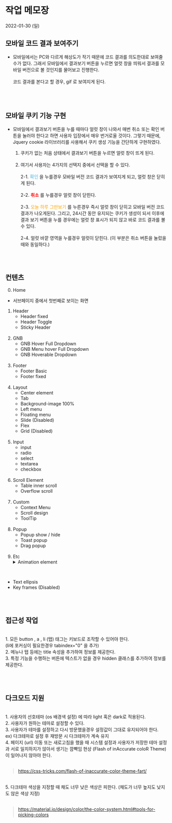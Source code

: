 # 작업 메모장
2022-01-30 (일)

## 모바일 코드 결과 보여주기
- 모바일에서는 PC와 다르게 해상도가 작기 때문에 코드 결과를 의도한대로 보여줄 수가 없다. 그래서 모바일에서 결과보기 버튼을 누르면 얼럿 창을 띄워서 결과를 모바일 버전으로 볼 것인지를 물어보고 진행한다. 
<br><br>
코드 결과를 본다고 할 경우, gif 로 보여지게 된다.
<br><br><br><br>

## 모바일 쿠키 기능 구현
- 모바일에서 결과보기 버튼을 누를 때마다 얼럿 창이 나와서 매번 취소 또는 확인 버튼을 눌러야 한다고 하면 사용자 입장에서 매우 번거로울 것이다. 그렇기 때문에, Jquery cookie 라이브러리를 사용해서 쿠키 생성 기능을 간단하게 구현하였다.

    1. 쿠키가 없는 처음 상태에서 결과보기 버튼을 누르면 얼럿 창이 뜨게 된다.<br><br>
    2. 여기서 사용자는 4가지의 선택지 중에서 선택을 할 수 있다.<br><br>
    2-1. <span style="color:skyblue;">**확인**</span> 을 누를경우 모바일 버전 코드 결과가 보여지게 되고, 얼럿 창은 닫히게 된다.<br><br>
    2-2. <span style="color:red;">**취소**</span> 를 누를경우 얼럿 창이 닫힌다. <br><br>
    2-3. <span style="color:orange;">오늘 하루 그만보기</span> 를 누른경우 즉시 얼럿 창이 닫히고 모바일 버전 코드결과가 나오게된다. 그리고, 24시간 동안 유지되는 쿠키가 생성이 되서 이후에 결과 보기 버튼을 누를 경우에는 얼럿 창 표시가 되지 않고 바로 코드 결과를 볼 수 있다.<br><br>
    2-4. 얼럿 바깥 영역을 누를경우 얼럿이 닫힌다. (이 부분은 취소 버튼을 눌렀을 때와 동일하다.)

<br><br>
## 컨텐츠

0. Home 
- 서브페이지 중에서 첫번째로 보이는 화면

1. Header
    - Header fixed
    - Header Toggle
    - Sticky Header
<br><br>
2. GNB
    - GNB Hover Full Dropdown
    - GNB Menu hover Full Dropdown
    - GNB Hoverable Dropdown
<br><br>
3. Footer
    - Footer Basic
    - Footer fixed
<br><br>
4. Layout
    - Center element
    - Tab
    - Background-image 100%
    - Left menu
    - Floating menu
    - Slide (Disabled)
    - Flex
    - Grid (Disabled)
<br><br>
5. Input
    - input
    - radio
    - select
    - textarea
    - checkbox
<br><br>
6. Scroll Element
    - Table inner scroll
    - Overflow scroll
<br><br>
7. Custom
    - Context Menu
    - Scroll design
    - ToolTip
<br><br>
8. Popup
    - Popup show / hide
    - Toast popup
    - Drag popup
<br><br>
9. Etc
    <details>
        <summary>Animation element</summary>
        <div markdown="1">
            &nbsp;&nbsp;&nbsp;&nbsp;&nbsp;&nbsp;
            ㆍTop button<br>
            &nbsp;&nbsp;&nbsp;&nbsp;&nbsp;&nbsp;
            ㆍTransform button<br>
            &nbsp;&nbsp;&nbsp;&nbsp;&nbsp;&nbsp;
            ㆍRotate element<br>
            &nbsp;&nbsp;&nbsp;&nbsp;&nbsp;&nbsp;
            ㆍBoarder animation<br>
            &nbsp;&nbsp;&nbsp;&nbsp;&nbsp;&nbsp;
            ㆍFade in / out<br>
            &nbsp;&nbsp;&nbsp;&nbsp;&nbsp;&nbsp;
            ㆍList slide up / down<br>
        </div>
    </details>
<br>

- Text ellipsis
- Key frames (Disabled)

<br><br>

## 접근성 작업
<br>
1. 모든 button , a , li (탭) 태그는 키보드로 조작할 수 있어야 한다.<br>
(li에 포커싱이 필요한경우 tabindex="0" 을 추가)
<br>
2. 메뉴나 탭 등에는 title 속성을 추가하여 정보를 제공한다.<br>
3. 특정 기능을 수행하는 버튼에 텍스트가 없을 경우 hidden 클래스를 추가하여 정보를 제공한다.<br>

<!-- ## 다크모드 팔레트 정보 -->
<br><br>
## 다크모드 지원
<br>
1. 사용자의 선호테마 (os 배경색 설정) 에 따라 light 혹은 dark로 적용된다.<br>
2. 사용자가 원하는 테마로 설정할 수 있다.<br>
3. 사용자가 테마를 설정하고 다시 방문했을경우 설정값이 그대로 유지되어야 한다.<br>
ex) 다크테마로 설정 후 재방문 시 다크테마가 계속 유지<br>
4. 페이지 (url) 이동 또는 새로고침을 했을 때 시스템 설정과 사용자가 저장한 테마 설정과 서로 일치하지가 않아서 생기는 깜빡임 현상 (Flash of inAccurate coloR Theme) 이 일어나지 않아야 한다.<br><br>

> https://css-tricks.com/flash-of-inaccurate-color-theme-fart/

<br>
5. 다크테마 색상을 지정할 때 채도 너무 낮은 색상은 피한다. (채도가 너무 높지도 낮지도 않은 색상 지정)
<br><br>

> https://material.io/design/color/the-color-system.html#tools-for-picking-colors


